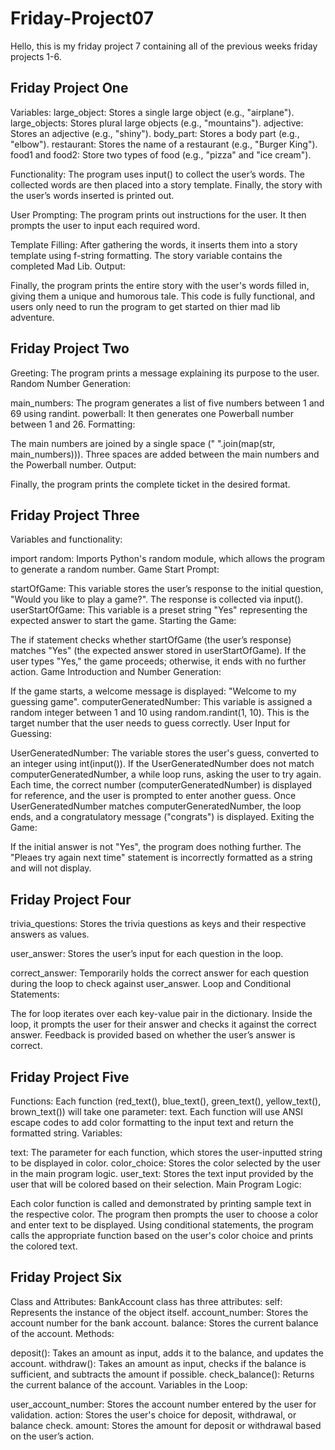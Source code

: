 # Friday-Project07
Hello, this is my friday project 7 containing all of the previous weeks friday projects 1-6. 

Friday Project One
---------------------------------------------------------------------------------------------------
Variables:
large_object: Stores a single large object (e.g., "airplane").
large_objects: Stores plural large objects (e.g., "mountains").
adjective: Stores an adjective (e.g., "shiny").
body_part: Stores a body part (e.g., "elbow").
restaurant: Stores the name of a restaurant (e.g., "Burger King").
food1 and food2: Store two types of food (e.g., "pizza" and "ice cream").

Functionality:
The program uses input() to collect the user’s words.
The collected words are then placed into a story template.
Finally, the story with the user’s words inserted is printed out.

User Prompting:
The program prints out instructions for the user.
It then prompts the user to input each required word.

Template Filling:
After gathering the words, it inserts them into a story template using f-string formatting.
The story variable contains the completed Mad Lib.
Output:

Finally, the program prints the entire story with the user's words filled in, giving them a unique and humorous tale.
This code is fully functional, and users only need to run the program to get started on thier mad lib adventure.

Friday Project Two
---------------------------------------------------------------------------------------------------
Greeting:
The program prints a message explaining its purpose to the user.
Random Number Generation:

main_numbers: The program generates a list of five numbers between 1 and 69 using randint.
powerball: It then generates one Powerball number between 1 and 26.
Formatting:

The main numbers are joined by a single space (" ".join(map(str, main_numbers))).
Three spaces are added between the main numbers and the Powerball number.
Output:

Finally, the program prints the complete ticket in the desired format.

Friday Project Three
---------------------------------------------------------------------------------------------------
Variables and functionality: 

import random: Imports Python's random module, which allows the program to generate a random number.
Game Start Prompt:

startOfGame: This variable stores the user’s response to the initial question, "Would you like to play a game?". The response is collected via input().
userStartOfGame: This variable is a preset string "Yes" representing the expected answer to start the game.
Starting the Game:

The if statement checks whether startOfGame (the user’s response) matches "Yes" (the expected answer stored in userStartOfGame).
If the user types "Yes," the game proceeds; otherwise, it ends with no further action.
Game Introduction and Number Generation:

If the game starts, a welcome message is displayed: "Welcome to my guessing game".
computerGeneratedNumber: This variable is assigned a random integer between 1 and 10 using random.randint(1, 10). This is the target number that the user needs to guess correctly.
User Input for Guessing:

UserGeneratedNumber: The variable stores the user's guess, converted to an integer using int(input()).
If the UserGeneratedNumber does not match computerGeneratedNumber, a while loop runs, asking the user to try again. Each time, the correct number (computerGeneratedNumber) is displayed for reference, and the user is prompted to enter another guess.
Once UserGeneratedNumber matches computerGeneratedNumber, the loop ends, and a congratulatory message ("congrats") is displayed.
Exiting the Game:

If the initial answer is not "Yes", the program does nothing further. The "Pleaes try again next time" statement is incorrectly formatted as a string and will not display.

Friday Project Four
---------------------------------------------------------------------------------------------------
trivia_questions: Stores the trivia questions as keys and their respective answers as values.

user_answer: Stores the user’s input for each question in the loop.

correct_answer: Temporarily holds the correct answer for each question during the loop to check against user_answer.
Loop and Conditional Statements:

The for loop iterates over each key-value pair in the dictionary.
Inside the loop, it prompts the user for their answer and checks it against the correct answer.
Feedback is provided based on whether the user’s answer is correct.

Friday Project Five
---------------------------------------------------------------------------------------------------
Functions:
Each function (red_text(), blue_text(), green_text(), yellow_text(), brown_text()) will take one parameter: text.
Each function will use ANSI escape codes to add color formatting to the input text and return the formatted string.
Variables:

text: The parameter for each function, which stores the user-inputted string to be displayed in color.
color_choice: Stores the color selected by the user in the main program logic.
user_text: Stores the text input provided by the user that will be colored based on their selection.
Main Program Logic:

Each color function is called and demonstrated by printing sample text in the respective color.
The program then prompts the user to choose a color and enter text to be displayed.
Using conditional statements, the program calls the appropriate function based on the user's color choice and prints the colored text.

Friday Project Six
---------------------------------------------------------------------------------------------------
Class and Attributes:
BankAccount class has three attributes:
self: Represents the instance of the object itself.
account_number: Stores the account number for the bank account.
balance: Stores the current balance of the account.
Methods:

deposit(): Takes an amount as input, adds it to the balance, and updates the account.
withdraw(): Takes an amount as input, checks if the balance is sufficient, and subtracts the amount if possible.
check_balance(): Returns the current balance of the account.
Variables in the Loop:

user_account_number: Stores the account number entered by the user for validation.
action: Stores the user's choice for deposit, withdrawal, or balance check.
amount: Stores the amount for deposit or withdrawal based on the user’s action.
